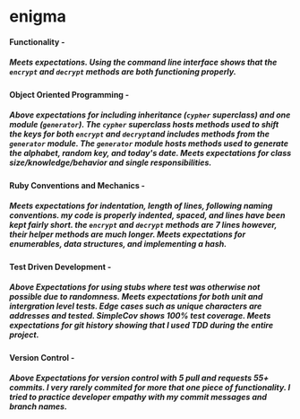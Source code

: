 # enigma

#### **Functionality -**
##### Meets expectations. Using the command line interface shows that the `encrypt` and `decrypt` methods are both functioning properly.

#### **Object Oriented Programming -**
##### Above expectations for including inheritance (`cypher` superclass) and one module (`generator`). The `cypher` superclass hosts methods used to shift the keys for both `encrypt` and `decrypt`and includes methods from the `generator` module. The `generator` module hosts methods used to generate the alphabet, random key, and today's date. Meets expectations for class size/knowledge/behavior and single responsibilities.

#### **Ruby Conventions and Mechanics -**
##### Meets expectations for indentation, length of lines, following naming conventions. my code is properly indented, spaced, and lines have been kept fairly short. the `encrypt` and `decrypt` methods are 7 lines however, their helper methods are much longer. Meets expectations for enumerables, data structures, and implementing a hash.

#### **Test Driven Development -**
##### Above Expectations for using stubs where test was otherwise not possible due to randomness. Meets expectations for both unit and intergration level tests. Edge cases such as unique characters are addresses and tested. SimpleCov shows 100% test coverage. Meets expectations for git history showing that I used TDD during the entire project.

#### **Version Control -**
##### Above Expectations for version control with 5 pull and requests 55+ commits. I very rarely commited for more that one piece of functionality. I tried to practice developer empathy with my commit messages and branch names.
